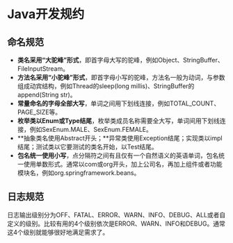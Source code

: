 # Java开发规约

## 命名规范

- **类名采用“大驼峰”形式**，即首字母大写的驼峰，例如Object、StringBuffer、FileInputStream。
- **方法名采用“小驼峰”形式**，即首字母小写的驼峰，方法名一般为动词，与参数组成动宾结构，例如Thread的sleep(long millis)、StringBuffer的append(String str)。
- **常量命名的字母全部大写**，单词之间用下划线连接，例如TOTAL_COUNT、PAGE_SIZE等。
- **枚举类以Enum或Type结尾**，枚举类成员名称需要全大写，单词间用下划线连接，例如SexEnum.MALE、SexEnum.FEMALE。
- **抽象类名使用Abstract开头；**异常类使用Exception结尾；实现类以impl结尾；测试类以它要测试的类名开始，以Test结尾。
- **包名统一使用小写**，点分隔符之间有且仅有一个自然语义的英语单词，包名统一使用单数形式。通常以com或org开头，加上公司名，再加上组件或者功能模块名，例如org.springframework.beans。

## 日志规范

​	日志输出级别分为OFF、FATAL、ERROR、WARN、INFO、DEBUG、ALL或者自定义的级别。比较有用的4个级别依次是ERROR、WARN、INFO和DEBUG。通常这4个级别就能够很好地满足需求了。